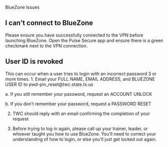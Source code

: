 BlueZone Issues

<h2 id="connect_bluezone">I can't connect to BlueZone</h2>
Please ensure you have successfully connected to the VPN before launching BlueZone. Open the Pulse Secure app and ensure there is a green checkmark next to the VPN connection.

<h2 id="userid_revoked">User ID is revoked</h2>
This can occur when a user tries to login with an incorrect password 3 or more times.
1. Email your FULL NAME, EMAIL ADDRESS, and BLUEZONE USER ID to pwd-pin_reset@twc.state.tx.us

  a. If you still remember your password, request an ACCOUNT UNLOCK

  b. If you don’t remember your password, request a PASSWORD RESET
  
2)	TWC should reply with an email confirming the completion of your request

3) Before trying to log in again, please call up your trainer, leader, or whoever taught you how to use BlueZone. You’ll need to correct your understanding of how to login, or else you’ll just get locked out again.
